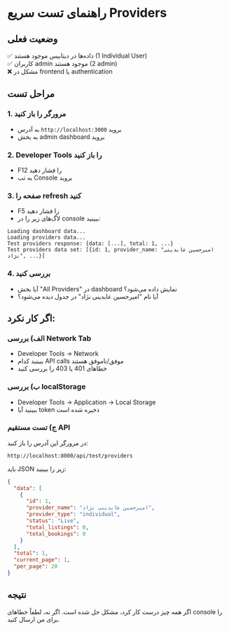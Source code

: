 # راهنمای تست سریع Providers

## وضعیت فعلی
✅ داده‌ها در دیتابیس موجود هستند (1 Individual User)  
✅ کاربران admin موجود هستند (2 admin)  
❌ مشکل در frontend یا authentication  

## مراحل تست

### 1. مرورگر را باز کنید
- به آدرس `http://localhost:3000` بروید
- به بخش admin dashboard بروید

### 2. Developer Tools را باز کنید
- F12 را فشار دهید
- به تب Console بروید

### 3. صفحه را refresh کنید
- F5 را فشار دهید
- لاگ‌های زیر را در console ببینید:

```
Loading dashboard data...
Loading providers data...
Test providers response: {data: [...], total: 1, ...}
Test providers data set: [{id: 1, provider_name: "امیرحسین عابدینی نژاد", ...}]
```

### 4. بررسی کنید
- آیا بخش "All Providers" در dashboard نمایش داده می‌شود؟
- آیا نام "امیرحسین عابدینی نژاد" در جدول دیده می‌شود؟

## اگر کار نکرد:

### الف) بررسی Network Tab
- Developer Tools → Network
- ببینید کدام API calls موفق/ناموفق هستند
- خطاهای 401 یا 403 را بررسی کنید

### ب) بررسی localStorage
- Developer Tools → Application → Local Storage
- ببینید آیا token ذخیره شده است

### ج) تست مستقیم API
در مرورگر این آدرس را باز کنید:
```
http://localhost:8000/api/test/providers
```

باید JSON زیر را ببینید:
```json
{
  "data": [
    {
      "id": 1,
      "provider_name": "امیرحسین عابدینی نژاد",
      "provider_type": "individual",
      "status": "Live",
      "total_listings": 0,
      "total_bookings": 0
    }
  ],
  "total": 1,
  "current_page": 1,
  "per_page": 20
}
```

## نتیجه
اگر همه چیز درست کار کرد، مشکل حل شده است. اگر نه، لطفاً خطاهای console را برای من ارسال کنید.

